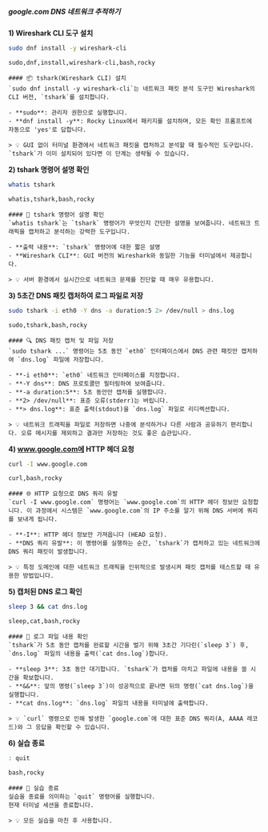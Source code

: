 ##### google.com DNS 네트워크 추적하기 #####

**1) Wireshark CLI 도구 설치**

```bash
sudo dnf install -y wireshark-cli
```

```tech
sudo,dnf,install,wireshark-cli,bash,rocky
```

```desc
#### 📦 tshark(Wireshark CLI) 설치
`sudo dnf install -y wireshark-cli`는 네트워크 패킷 분석 도구인 Wireshark의 CLI 버전, `tshark`를 설치합니다.

- **sudo**: 관리자 권한으로 실행합니다.
- **dnf install -y**: Rocky Linux에서 패키지를 설치하며, 모든 확인 프롬프트에 자동으로 'yes'로 답합니다.

> 💡 GUI 없이 터미널 환경에서 네트워크 패킷을 캡처하고 분석할 때 필수적인 도구입니다. `tshark`가 이미 설치되어 있다면 이 단계는 생략될 수 있습니다.
```

**2) tshark 명령어 설명 확인**

```bash
whatis tshark
```

```tech
whatis,tshark,bash,rocky
```

```desc
#### 📖 tshark 명령어 설명 확인
`whatis tshark`는 `tshark` 명령어가 무엇인지 간단한 설명을 보여줍니다. 네트워크 트래픽을 캡처하고 분석하는 강력한 도구입니다.

- **출력 내용**: `tshark` 명령어에 대한 짧은 설명
- **Wireshark CLI**: GUI 버전의 Wireshark와 동일한 기능을 터미널에서 제공합니다.

> 💡 서버 환경에서 실시간으로 네트워크 문제를 진단할 때 매우 유용합니다.
```

**3) 5초간 DNS 패킷 캡처하여 로그 파일로 저장**

```bash
sudo tshark -i eth0 -Y dns -a duration:5 2> /dev/null > dns.log
```

```tech
sudo,tshark,bash,rocky
```

```desc
#### 🔍 DNS 패킷 캡처 및 파일 저장
`sudo tshark ...` 명령어는 5초 동안 `eth0` 인터페이스에서 DNS 관련 패킷만 캡처하여 `dns.log` 파일에 저장합니다.

- **-i eth0**: `eth0` 네트워크 인터페이스를 지정합니다.
- **-Y dns**: DNS 프로토콜만 필터링하여 보여줍니다.
- **-a duration:5**: 5초 동안만 캡처를 실행합니다.
- **2> /dev/null**: 표준 오류(stderr)는 버립니다.
- **> dns.log**: 표준 출력(stdout)을 `dns.log` 파일로 리디렉션합니다.

> 💡 네트워크 트래픽을 파일로 저장하면 나중에 분석하거나 다른 사람과 공유하기 편리합니다. 오류 메시지를 제외하고 결과만 저장하는 것도 좋은 습관입니다.
```

**4) www.google.com에 HTTP 헤더 요청**

```bash
curl -I www.google.com
```

```tech
curl,bash,rocky
```

```desc
#### 🌐 HTTP 요청으로 DNS 쿼리 유발
`curl -I www.google.com` 명령어는 `www.google.com`의 HTTP 헤더 정보만 요청합니다. 이 과정에서 시스템은 `www.google.com`의 IP 주소를 알기 위해 DNS 서버에 쿼리를 보내게 됩니다.

- **-I**: HTTP 헤더 정보만 가져옵니다 (HEAD 요청).
- **DNS 쿼리 유발**: 이 명령어를 실행하는 순간, `tshark`가 캡처하고 있는 네트워크에 DNS 쿼리 패킷이 발생합니다.

> 💡 특정 도메인에 대한 네트워크 트래픽을 인위적으로 발생시켜 패킷 캡처를 테스트할 때 유용한 방법입니다.
```

**5) 캡처된 DNS 로그 확인**

```bash
sleep 3 && cat dns.log
```

```tech
sleep,cat,bash,rocky
```

```desc
#### 📄 로그 파일 내용 확인
`tshark`가 5초 동안 캡처를 완료할 시간을 벌기 위해 3초간 기다린(`sleep 3`) 후, `dns.log` 파일의 내용을 출력(`cat dns.log`)합니다.

- **sleep 3**: 3초 동안 대기합니다. `tshark`가 캡처를 마치고 파일에 내용을 쓸 시간을 확보합니다.
- **&&**: 앞의 명령(`sleep 3`)이 성공적으로 끝나면 뒤의 명령(`cat dns.log`)을 실행합니다.
- **cat dns.log**: `dns.log` 파일의 내용을 터미널에 출력합니다.

> 💡 `curl` 명령으로 인해 발생한 `google.com`에 대한 표준 DNS 쿼리(A, AAAA 레코드)와 그 응답을 확인할 수 있습니다.
```

**6) 실습 종료**

```bash
: quit
```

```tech
bash,rocky
```

```desc
#### 👋 실습 종료
실습을 종료를 의미하는 `quit` 명령어를 실행합니다.
현재 터미널 세션을 종료합니다.

> 💡 모든 실습을 마친 후 사용합니다.
```
